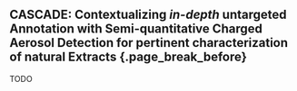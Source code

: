 ## **CASCADE**: **C**ontextualizing *in-depth* untargeted **A**nnotation with **S**emi-quantitative **C**harged **A**erosol **D**etection for pertinent characterization of natural **E**xtracts {.page_break_before}

TODO


